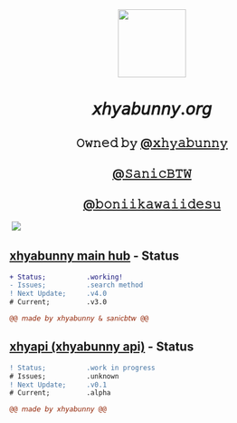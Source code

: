 
  <div align="center">
  <img style="width:120px"; src="https://camo.githubusercontent.com/c1f16cc083c5900daa538721d1f3ae64c758cb4dc615da66e449e21a4e651fff/68747470733a2f2f7868796162756e6e792e6769746875622e696f2f6d61696e2f6173736574732f786879612e706e67">
  <h1>𝘹𝘩𝘺𝘢𝘣𝘶𝘯𝘯𝘺.𝘰𝘳𝘨</h1>
  <h2>𝙾𝚠𝚗𝚎𝚍 𝚋𝚢 <a href="https://github.com/xhyabunny">@𝚡𝚑𝚢𝚊𝚋𝚞𝚗𝚗𝚢</a></h2>
  <h2><a href="https://github.com/SanicBTW">@𝚂𝚊𝚗𝚒𝚌𝙱𝚃𝚆</a></h2>
  <h2><a href="https://github.com/boniikawaiidesu">@𝚋𝚘𝚗𝚒𝚒𝚔𝚊𝚠𝚊𝚒𝚒𝚍𝚎𝚜𝚞</a></h2>
  </div>
  
‎ [![](https://img.shields.io/badge/API-yellow?style=for-the-badge)](https://xhyabunny.github.io/the404)

## [xhyabunny main hub](https://xhyabunny.github.io/main) - Status
```diff
+ Status;          .working!
- Issues;          .search method
! Next Update;     .v4.0
# Current;         .v3.0

@@ 𝘮𝘢𝘥𝘦 𝘣𝘺 𝘹𝘩𝘺𝘢𝘣𝘶𝘯𝘯𝘺 & 𝘴𝘢𝘯𝘪𝘤𝘣𝘵𝘸 @@
```

## [xhyapi (xhyabunny api)](https://xhyabunny.github.io/the404) - Status
```diff
! Status;          .work in progress
# Issues;          .unknown
! Next Update;     .v0.1
# Current;         .alpha

@@ 𝘮𝘢𝘥𝘦 𝘣𝘺 𝘹𝘩𝘺𝘢𝘣𝘶𝘯𝘯𝘺 @@
```




